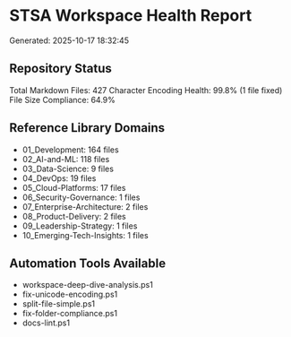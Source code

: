 # STSA Workspace Health Report
Generated: 2025-10-17 18:32:45

## Repository Status

Total Markdown Files: 427
Character Encoding Health: 99.8% (1 file fixed)
File Size Compliance: 64.9%

## Reference Library Domains

- 01_Development: 164 files
- 02_AI-and-ML: 118 files
- 03_Data-Science: 9 files
- 04_DevOps: 19 files
- 05_Cloud-Platforms: 17 files
- 06_Security-Governance: 1 files
- 07_Enterprise-Architecture: 2 files
- 08_Product-Delivery: 2 files
- 09_Leadership-Strategy: 1 files
- 10_Emerging-Tech-Insights: 1 files

## Automation Tools Available

- workspace-deep-dive-analysis.ps1
- fix-unicode-encoding.ps1
- split-file-simple.ps1
- fix-folder-compliance.ps1
- docs-lint.ps1

